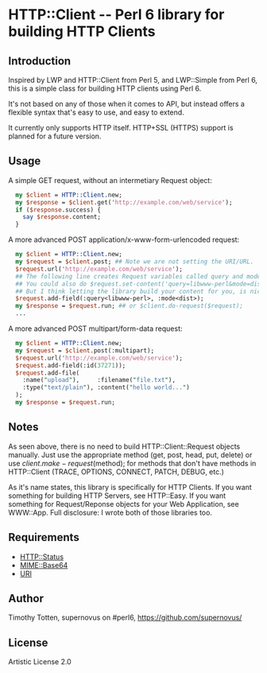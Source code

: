 # HTTP::Client -- Perl 6 library for building HTTP Clients

## Introduction

Inspired by LWP and HTTP::Client from Perl 5, and LWP::Simple
from Perl 6, this is a simple class for building HTTP clients 
using Perl 6.

It's not based on any of those when it comes to API, but instead
offers a flexible syntax that's easy to use, and easy to extend.

It currently only supports HTTP itself. HTTP+SSL (HTTPS) support
is planned for a future version.

## Usage

A simple GET request, without an intermetiary Request object:

```perl
  my $client = HTTP::Client.new;
  my $response = $client.get('http://example.com/web/service');
  if ($response.success) {
    say $response.content;
  }
```

A more advanced POST application/x-www-form-urlencoded request:

```perl
  my $client = HTTP::Client.new;
  my $request = $client.post; ## Note we are not setting the URI/URL.
  $request.url('http://example.com/web/service');
  ## The following line creates Request variables called query and mode.
  ## You could also do $request.set-content('query=libwww-perl&mode=dist');
  ## But I think letting the library build your content for you, is nicer.
  $request.add-field(:query<libwww-perl>, :mode<dist>);
  my $response = $request.run; ## or $client.do-request($request);
  ...
```

A more advanced POST multipart/form-data request:

```perl
  my $client = HTTP::Client.new;
  my $request = $client.post(:multipart);
  $request.url('http://example.com/web/service');
  $request.add-field(:id(37271));
  $request.add-file(
    :name("upload"),     :filename("file.txt"), 
    :type("text/plain"), :content("hello world...")
  );
  my $response = $request.run;
```

## Notes

As seen above, there is no need to build HTTP::Client::Request objects
manually. Just use the appropriate method (get, post, head, put, delete)
or use $client.make-request($method); for methods that don't have methods
in HTTP::Client (TRACE, OPTIONS, CONNECT, PATCH, DEBUG, etc.)

As it's name states, this library is specifically for HTTP Clients.
If you want something for building HTTP Servers, see HTTP::Easy.
If you want something for Request/Reponse objects for your Web Application, 
see WWW::App. Full disclosure: I wrote both of those libraries too.

## Requirements

 * [HTTP::Status](https://github.com/supernovus/perl6-http-status/)
 * [MIME::Base64](https://github.com/snarkyboojum/Perl6-MIME-Base64/)
 * [URI](https://github.com/ihrd/uri/)

## Author

Timothy Totten, supernovus on #perl6, https://github.com/supernovus/

## License

Artistic License 2.0

